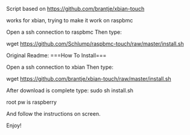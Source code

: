 Script based on https://github.com/brantje/xbian-touch

works for xbian, trying to make it work on raspbmc


Open a ssh connection to raspbmc
Then type:

wget https://github.com/Schlump/raspbmc-touch/raw/master/install.sh





Original Readme:
===How To Install===

Open a ssh connection to xbian
Then type:

wget https://github.com/brantje/xbian-touch/raw/master/install.sh

After download is complete type:
sudo sh install.sh


root pw is raspberry

And follow the instructions on screen.

Enjoy!
